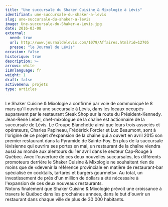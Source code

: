 ```yaml
---
title: "Une succursale du Shaker Cuisine & Mixologie à Lévis"
identifiant: une-succursale-du-shaker-a-levis
slug: une-succursale-du-shaker-a-levis
image: Une-succursale-du-Shaker-a-Levis.jpg
date: 2016-03-08
external:
  need: true
  url: http://www.journaldelevis.com/1079/Affaires.html?id=12705
  presse: "le Journal de Lévis"
occasion: false
historique: true
description: >-
arrowc: white
i18nlanguage: fr
weight: 1
draft: false
activemenu: projets
type: articles
---
```

Le Shaker Cuisine & Mixologie a confirmé par voie de communiqué le 8 mars qu'il ouvrira une succursale à Lévis, dans les locaux occupés auparavant par le restaurant Steak Shop sur la route du Président-Kennedy. Jean-René Lebel, chef-mixologue de la chaîne est actionnaire de la succursale de Lévis. Le Groupe Blanchette ainsi que leurs trois associés et opérateurs, Charles Papineau, Frédérick Forcier et Luc Beaumont, sont à l'origine de ce projet d'expansion de la chaîne qui a ouvert en avril 2015 son premier restaurant dans la Pyramide de Sainte-Foy. En plus de la succursale lévisienne qui ouvrira ses portes en mai, un restaurant de la chaîne viendra aussi au monde aux alentours du 1er avril dans le secteur Cap-Rouge à Québec.  Avec l'ouverture de ces deux nouvelles succursales, les différents promoteurs derrière le Shaker Cuisine & Mixologie ne souhaitent rien de moins que de «devenir la référence provinciale en matière de restaurant-bar spécialisé en cocktails, tartares et burgers gourmets». Au total, un investissement de près d'un million de dollars a été nécessaire à l'expansion de ces deux nouveaux restaurants.  
Notons finalement que Shaker Cuisine & Mixologie prévoit une croissance à travers le Québec dans les prochaines années, dans le but d'ouvrir un restaurant dans chaque ville de plus de 30 000 habitants. 

